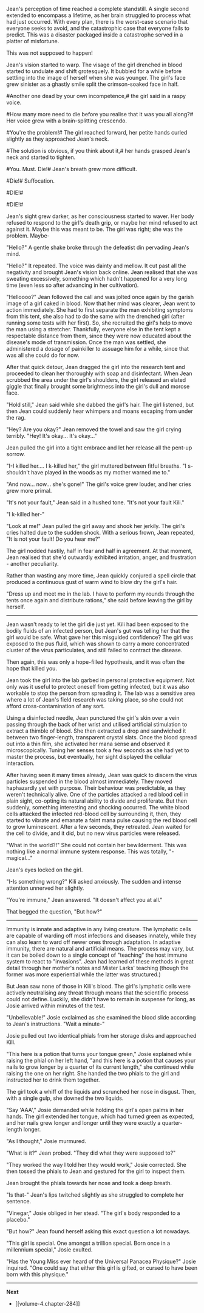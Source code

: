 
Jean's perception of time reached a complete standstill. A single second extended to encompass a lifetime, as her brain struggled to process what had just occurred. With every plan, there is the worst-case scenario that everyone seeks to avoid, and the catastrophic case that everyone fails to predict. This was a disaster packaged inside a catastrophe served in a platter of misfortune.

This was not supposed to happen!

Jean's vision started to warp. The visage of the girl drenched in blood started to undulate and shift grotesquely. It bubbled for a while before settling into the image of herself when she was younger. The girl's face grew sinister as a ghastly smile split the crimson-soaked face in half.

#Another one dead by your own incompetence,# the girl said in a raspy voice.

#How many more need to die before you realise that it was you all along?# Her voice grew with a brain-splitting crescendo.

#You're the problem!# The girl reached forward, her petite hands curled slightly as they approached Jean's neck.

#The solution is obvious, if you think about it,# her hands grasped Jean's neck and started to tighten.

#You. Must. Die!# Jean's breath grew more difficult.

#Die!# Suffocation.

#DIE!#

#DIE!#

Jean's sight grew darker, as her consciousness started to waver. Her body refused to respond to the girl's death grip, or maybe her mind refused to act against it. Maybe this was meant to be. The girl was right; she was the problem. Maybe-

"Hello?" A gentle shake broke through the defeatist din pervading Jean's mind.

"Hello?" It repeated. The voice was dainty and mellow. It cut past all the negativity and brought Jean's vision back online. Jean realised that she was sweating excessively, something which hadn't happened for a very long time (even less so after advancing in her cultivation).

"Helloooo?" Jean followed the call and was jolted once again by the garish image of a girl caked in blood. Now that her mind was clearer, Jean went to action immediately. She had to first separate the man exhibiting symptoms from this tent, she also had to do the same with the drenched girl (after running some tests with her first). So, she recruited the girl's help to move the man using a stretcher. Thankfully, everyone else in the tent kept a respectable distance from them, since they were now educated about the disease's mode of transmission. Once the man was settled, she administered a dosage of painkiller to assuage him for a while, since that was all she could do for now.

After that quick detour, Jean dragged the girl into the research tent and proceeded to clean her thoroughly with soap and disinfectant. When Jean scrubbed the area under the girl's shoulders, the girl released an elated giggle that finally brought some brightness into the girl's dull and morose face.

"Hold still," Jean said while she dabbed the girl's hair. The girl listened, but then Jean could suddenly hear whimpers and moans escaping from under the rag.

"Hey? Are you okay?" Jean removed the towel and saw the girl crying terribly. "Hey! It's okay... It's okay..."

Jean pulled the girl into a tight embrace and let her release all the pent-up sorrow.

"I-I killed her.... I k-killed her," the girl muttered between fitful breaths. "I s-shouldn't have played in the woods as my mother warned me to."

"And now... now... she's gone!" The girl's voice grew louder, and her cries grew more primal.

"It's not your fault," Jean said in a hushed tone. "It's not your fault Kili."

"I k-killed her-"

"Look at me!" Jean pulled the girl away and shook her jerkily. The girl's cries halted due to the sudden shock. With a serious frown, Jean repeated, "It is not your fault! Do you hear me?"

The girl nodded hastily, half in fear and half in agreement. At that moment, Jean realised that she'd outwardly exhibited irritation, anger, and frustration - another peculiarity.

Rather than wasting any more time, Jean quickly conjured a spell circle that produced a continuous gust of warm wind to blow dry the girl's hair.

"Dress up and meet me in the lab. I have to perform my rounds through the tents once again and distribute rations," she said before leaving the girl by herself.

____

Jean wasn't ready to let the girl die just yet. Kili had been exposed to the bodily fluids of an infected person, but Jean's gut was telling her that the girl would be safe. What gave her this misguided confidence? The girl was exposed to the pus fluid, which was shown to carry a more concentrated cluster of the virus particulates, and still failed to contract the disease.

Then again, this was only a hope-filled hypothesis, and it was often the hope that killed you.

Jean took the girl into the lab garbed in personal protective equipment. Not only was it useful to protect oneself from getting infected, but it was also workable to stop the person from spreading it. The lab was a sensitive area where a lot of Jean's field research was taking place, so she could not afford cross-contamination of any sort.

Using a disinfected needle, Jean punctured the girl's skin over a vein passing through the back of her wrist and utilised artificial stimulation to extract a thimble of blood. She then extracted a drop and sandwiched it between two finger-length, transparent crystal slats. Once the blood spread out into a thin film, she activated her mana sense and observed it microscopically. Tuning her senses took a few seconds as she had yet to master the process, but eventually, her sight displayed the cellular interaction.

After having seen it many times already, Jean was quick to discern the virus particles suspended in the blood almost immediately. They moved haphazardly yet with purpose. Their behaviour was predictable, as they weren't technically alive. One of the particles attacked a red blood cell in plain sight, co-opting its natural ability to divide and proliferate. But then suddenly, something interesting and shocking occurred. The white blood cells attacked the infected red-blood cell by surrounding it, then, they started to vibrate and emanate a faint mana pulse causing the red blood cell to grow luminescent. After a few seconds, they retreated. Jean waited for the cell to divide, and it did, but no new virus particles were released.

"What in the world?!" She could not contain her bewilderment. This was nothing like a normal immune system response. This was totally, "-magical..."

Jean's eyes locked on the girl.

"I-Is something wrong?" Kili asked anxiously. The sudden and intense attention unnerved her slightly.

"You're immune," Jean answered. "It doesn't affect you at all."

That begged the question, "But how?"

____

Immunity is innate and adaptive in any living creature. The lymphatic cells are capable of warding off most infections and diseases innately, while they can also learn to ward off newer ones through adaptation. In adaptive immunity, there are natural and artificial means. The process may vary, but it can be boiled down to a single concept of "teaching" the host immune system to react to "invasions". Jean had learned of these methods in great detail through her mother's notes and Mister Larks' teaching (though the former was more experiential while the latter was structured.)

But Jean saw none of those in Kili's blood. The girl's lymphatic cells were actively neutralising any threat through means that the scientific process could not define. Luckily, she didn't have to remain in suspense for long, as Josie arrived within minutes of the test.

"Unbelievable!" Josie exclaimed as she examined the blood slide according to Jean's instructions. "Wait a minute-"

Josie pulled out two identical phials from her storage disks and approached Kili.

"This here is a potion that turns your tongue green," Josie explained while raising the phial on her left hand, "and this here is a potion that causes your nails to grow longer by a quarter of its current length," she continued while raising the one on her right. She handed the two phials to the girl and instructed her to drink them together.

The girl took a whiff of the liquids and scrunched her nose in disgust. Then, with a single gulp, she downed the two liquids.

"Say 'AAA'," Josie demanded while holding the girl's open palms in her hands. The girl extended her tongue, which had turned green as expected, and her nails grew longer and longer until they were exactly a quarter-length longer.

"As I thought," Josie murmured.

"What is it?" Jean probed. "They did what they were supposed to?"

"They worked the way I told her they would work," Josie corrected. She then tossed the phials to Jean and gestured for the girl to inspect them.

Jean brought the phials towards her nose and took a deep breath.

"Is that-" Jean's lips twitched slightly as she struggled to complete her sentence.

"Vinegar," Josie obliged in her stead. "The girl's body responded to a placebo."

"But how?" Jean found herself asking this exact question a lot nowadays.

"This girl is special. One amongst a trillion special. Born once in a millennium special," Josie exulted.

"Has the Young Miss ever heard of the Universal Panacea Physique?" Josie inquired. "One could say that either this girl is gifted, or cursed to have been born with this physique."

____

**Next**
* [[volume-4.chapter-284]]